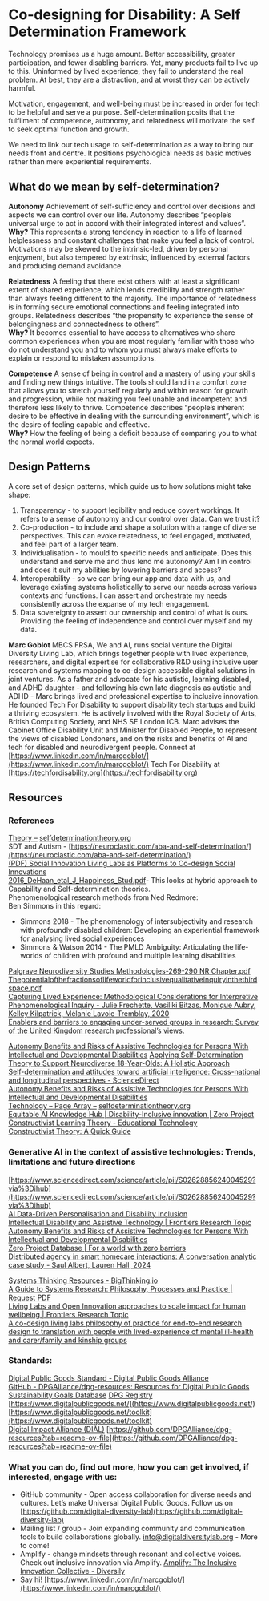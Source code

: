 # Co-designing for Disability: A Self Determination Framework

Technology promises us a huge amount. Better accessibility, greater participation, and fewer disabling barriers. Yet, many products fail to live up to this. Uninformed by lived experience, they fail to understand the real problem. At best, they are a distraction, and at worst they can be actively harmful.

Motivation, engagement, and well-being must be increased in order for tech to be helpful and serve a purpose. Self-determination posits that the fulfilment of competence, autonomy, and relatedness will motivate the self to seek optimal function and growth.

We need to link our tech usage to self-determination as a way to bring our needs front and centre. It positions psychological needs as basic motives rather than mere experiential requirements.

## What do we mean by self-determination?

**Autonomy**
Achievement of self-sufficiency and control over decisions and aspects we can control over our life. Autonomy describes “people’s universal urge to act in accord with their integrated interest and values”.  
**Why?** This represents a strong tendency in reaction to a life of learned helplessness and constant challenges that make you feel a lack of control. Motivations may be skewed to the intrinsic-led, driven by personal enjoyment, but also tempered by extrinsic, influenced by external factors and producing demand avoidance.

**Relatedness**
A feeling that there exist others with at least a significant extent of shared experience, which lends credibility and strength rather than always feeling different to the majority. The importance of relatedness is in forming secure emotional connections and feeling integrated into groups. Relatedness describes “the propensity to experience the sense of belongingness and connectedness to others”.  
**Why?** It becomes essential to have access to alternatives who share common experiences when you are most regularly familiar with those who do not understand you and to whom you must always make efforts to explain or respond to mistaken assumptions.

**Competence**
A sense of being in control and a mastery of using your skills and finding new things intuitive. The tools should land in a comfort zone that allows you to stretch yourself regularly and within reason for growth and progression, while not making you feel unable and incompetent and therefore less likely to thrive. Competence describes “people’s inherent desire to be effective in dealing with the surrounding environment”, which is the desire of feeling capable and effective.  
**Why?** How the feeling of being a deficit because of comparing you to what the normal world expects.

## Design Patterns

A core set of design patterns, which guide us to how solutions might take shape:

1. Transparency \- to support legibility and reduce covert workings. It refers to a sense of autonomy and our control over data. Can we trust it?  
2. Co-production \- to include and shape a solution with a range of diverse perspectives. This can evoke relatedness, to feel engaged, motivated, and feel part of a larger team.  
3. Individualisation \- to mould to specific needs and anticipate. Does this understand and serve me and thus lend me autonomy? Am I in control and does it suit my abilities by lowering barriers and access?  
4. Interoperability \- so we can bring our app and data with us, and leverage existing systems holistically to serve our needs across various contexts and functions. I can assert and orchestrate my needs consistently across the expanse of my tech engagement.
5. Data sovereignty to assert our ownership and control of what is ours. Providing the feeling of independence and control over myself and my data.

**Marc Goblot** MBCS FRSA, We and AI, runs social venture the Digital Diversity Living Lab, which brings together people with lived experience, researchers, and digital expertise for collaborative R\&D using inclusive user research and systems mapping to co-design accessible digital solutions in joint ventures. As a father and advocate for his autistic, learning disabled, and ADHD daughter \- and following his own late diagnosis as autistic and ADHD \- Marc brings lived and professional expertise to inclusive innovation. He founded Tech For Disability to support disability tech startups and build a thriving ecosystem. He is actively involved with the Royal Society of Arts, British Computing Society, and NHS SE London ICB. Marc advises the Cabinet Office Disability Unit and Minister for Disabled People, to represent the views of disabled Londoners, and on the risks and benefits of AI and tech for disabled and neurodivergent people. 
Connect at [https://www.linkedin.com/in/marcgoblot/](https://www.linkedin.com/in/marcgoblot/)
Tech For Disability at [https://techfordisability.org](https://techfordisability.org)

## Resources

### References

[Theory –](https://selfdeterminationtheory.org/theory/) [selfdeterminationtheory.org](http://selfdeterminationtheory.org)  
SDT and Autism \- [https://neuroclastic.com/aba-and-self-determination/](https://neuroclastic.com/aba-and-self-determination/)  
[(PDF) Social Innovation Living Labs as Platforms to Co-design Social Innovations](https://www.researchgate.net/publication/340391475_Social_Innovation_Living_Labs_as_Platforms_to_Co-design_Social_Innovations)  
[2016\_DeHaan\_etal\_J\_Happiness\_Stud.pdf](https://drive.google.com/file/d/17NJJg4aPpLBi158oooc5jGA_zEAgP3tg/view?usp=drive_link)\- This looks at hybrid approach to Capability and Self-determination theories.  
Phenomenological research methods from Ned Redmore:  
Ben Simmons in this regard:

* Simmons 2018 \- The phenomenology of intersubjectivity and research with profoundly disabled children: Developing an experiential framework for analysing lived social experiences  
* Simmons & Watson 2014 \- The PMLD Ambiguity: Articulating the life-worlds of children with profound and multiple learning disabilities

[Palgrave Neurodiversity Studies Methodologies-269-290 NR Chapter.pdf](https://drive.google.com/file/d/1qFlnYxn6hwEZU-dNU_rPtXsKHAoD3JWv/view?usp=drive_link)  
[Thepotentialofthefractionsoflifeworldforinclusivequalitativeinquiryinthethirdspace.pdf](https://drive.google.com/file/d/1aVYkNTd_OZ1wJve8fSExBlAjcU8MTByW/view?usp=drive_link)  
[Capturing Lived Experience: Methodological Considerations for Interpretive Phenomenological Inquiry \- Julie Frechette, Vasiliki Bitzas, Monique Aubry, Kelley Kilpatrick, Mélanie Lavoie-Tremblay, 2020](https://journals.sagepub.com/doi/full/10.1177/1609406920907254)  
[Enablers and barriers to engaging under-served groups in research: Survey of the United Kingdom research professional’s views.](https://openresearch.nihr.ac.uk/articles/3-37)

[Autonomy Benefits and Risks of Assistive Technologies for Persons With Intellectual and Developmental Disabilities](https://www.frontiersin.org/journals/public-health/articles/10.3389/fpubh.2018.00296/full)
[Applying Self-Determination Theory to Support Neurodiverse 18-Year-Olds: A Holistic Approach](https://docs.google.com/document/d/1weW_rNypNWWNLCD8SUm_4FdiKRgVpXyUXQsf8dcHNXc/edit?usp=drive_link)  
[Self-determination and attitudes toward artificial intelligence: Cross-national and longitudinal perspectives \- ScienceDirect](https://www.sciencedirect.com/science/article/pii/S0736585323000771?via%3Dihub)  
[Autonomy Benefits and Risks of Assistive Technologies for Persons With Intellectual and Developmental Disabilities](https://www.frontiersin.org/journals/public-health/articles/10.3389/fpubh.2018.00296/full)  
[Technology – Page Array –](https://selfdeterminationtheory.org/research/technology/) [selfdeterminationtheory.org](http://selfdeterminationtheory.org)  
[Equitable AI Knowledge Hub | Disability-Inclusive innovation | Zero Project](https://zeroproject.org/tools/artifical-intelligence/equitable-ai-knowledge-hub)  
[Constructivist Learning Theory \- Educational Technology](https://educationaltechnology.net/constructivist-learning-theory/)  
[Constructivist Theory: A Quick Guide](https://dovetail.com/research/constructivist-theory/)

### Generative AI in the context of assistive technologies: Trends, limitations and future directions

[https://www.sciencedirect.com/science/article/pii/S0262885624004529?via%3Dihub](https://www.sciencedirect.com/science/article/pii/S0262885624004529?via%3Dihub)  
[AI Data-Driven Personalisation and Disability Inclusion](https://www.frontiersin.org/journals/artificial-intelligence/articles/10.3389/frai.2020.571955/full)  
[Intellectual Disability and Assistive Technology | Frontiers Research Topic](https://www.frontiersin.org/research-topics/6246/intellectual-disability-and-assistive-technology/magazine)  
[Autonomy Benefits and Risks of Assistive Technologies for Persons With Intellectual and Developmental Disabilities](https://www.frontiersin.org/journals/public-health/articles/10.3389/fpubh.2018.00296/full)  
[Zero Project Database | For a world with zero barriers](https://zeroproject.org/tools/zero-project-database)  
[Distributed agency in smart homecare interactions: A conversation analytic case study \- Saul Albert, Lauren Hall, 2024](https://journals.sagepub.com/doi/10.1177/17504813241267059)

[Systems Thinking Resources \- BigThinking.io](https://bigthinking.io/systems-thinking-resources/)  
[A Guide to Systems Research: Philosophy, Processes and Practice | Request PDF](https://www.researchgate.net/publication/321539909_A_Guide_to_Systems_Research_Philosophy_Processes_and_Practice)  
[Living Labs and Open Innovation approaches to scale impact for human wellbeing | Frontiers Research Topic](https://www.frontiersin.org/research-topics/20968/living-labs-and-open-innovation-approaches-to-scale-impact-for-human-wellbeing/magazine)  
[A co-design living labs philosophy of practice for end-to-end research design to translation with people with lived-experience of mental ill-health and carer/family and kinship groups](https://www.frontiersin.org/journals/public-health/articles/10.3389/fpubh.2023.1206620/full)

### Standards:

[Digital Public Goods Standard \- Digital Public Goods Alliance](https://www.digitalpublicgoods.net/standard)  
[GitHub \- DPGAlliance/dpg-resources: Resources for Digital Public Goods](https://github.com/DPGAlliance/dpg-resources)  
[Sustainability Goals Database](https://embeddingproject.org/goals-database/)
[DPG Registry](https://www.digitalpublicgoods.net/registry)  
[https://www.digitalpublicgoods.net/](https://www.digitalpublicgoods.net/)  
[https://www.digitalpublicgoods.net/toolkit](https://www.digitalpublicgoods.net/toolkit)  
[Digital Impact Alliance (DIAL)](https://dial.global/)
[https://github.com/DPGAlliance/dpg-resources?tab=readme-ov-file](https://github.com/DPGAlliance/dpg-resources?tab=readme-ov-file)

### What you can do, find out more, how you can get involved, if interested, engage with us:

* GitHub community \- Open access collaboration for diverse needs and cultures. Let’s make Universal Digital Public Goods. Follow us on [https://github.com/digital-diversity-lab](https://github.com/digital-diversity-lab)
* Mailing list / group \- Join expanding community and communication tools to build collaborations globally. [info@digitaldiversitylab.org](mailto:info@digitaldiversitylab.org) \- More to come\!  
* Amplify \- change mindsets through resonant and collective voices. Check out inclusive innovation via Amplify. [Amplify: The Inclusive Innovation Collective \- Diversily](https://www.diversily.com/amplify/)
* Say hi\! [https://www.linkedin.com/in/marcgoblot/](https://www.linkedin.com/in/marcgoblot/)

